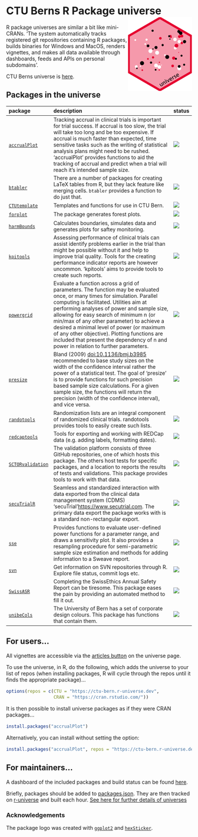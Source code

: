 
# CTU Berns R Package universe <a href="https://ctu-bern.r-universe.dev/"><img src='logo.png' align="right" height="200"></a>

R package universes are similar a bit like mini-CRANs. ‘The system
automatically tracks registered git repositories containing R packages,
builds binaries for Windows and MacOS, renders vignettes, and makes all
data available through dashboards, feeds and APIs on personal
subdomains’.

CTU Berns universe is [here](https://ctu-bern.r-universe.dev).

## Packages in the universe

| package                                                                                         | description                                                                                                                                                                                                                                                                                                                                                                                                                                                                                     | status                                                      |
|:------------------------------------------------------------------------------------------------|:------------------------------------------------------------------------------------------------------------------------------------------------------------------------------------------------------------------------------------------------------------------------------------------------------------------------------------------------------------------------------------------------------------------------------------------------------------------------------------------------|:------------------------------------------------------------|
| [`accrualPlot`](https://github.com/CTU-Bern/accrualPlot)                                        | Tracking accrual in clinical trials is important for trial success. If accrual is too slow, the trial will take too long and be too expensive. If accrual is much faster than expected, time sensitive tasks such as the writing of statistical analysis plans might need to be rushed. ‘accrualPlot’ provides functions to aid the tracking of accrual and predict when a trial will reach it’s intended sample size.                                                                          | ![](https://ctu-bern.r-universe.dev/badges/accrualPlot)     |
| [`btabler`](https://github.com/CTU-Bern/btabler)                                                | There are a number of packages for creating LaTeX tables from R, but they lack feature like merging cells. `btabler` provides a function to do just that.                                                                                                                                                                                                                                                                                                                                       | ![](https://ctu-bern.r-universe.dev/badges/btabler)         |
| [`CTUtemplate`](https://github.com/CTU-Bern/CTUtemplate)                                        | Templates and functions for use in CTU Bern.                                                                                                                                                                                                                                                                                                                                                                                                                                                    | ![](https://ctu-bern.r-universe.dev/badges/CTUtemplate)     |
| [`forplot`](https://github.com/CTU-Bern/forplot)                                                | The package generates forest plots.                                                                                                                                                                                                                                                                                                                                                                                                                                                             | ![](https://ctu-bern.r-universe.dev/badges/forplot)         |
| [`harmBounds`](https://github.com/CTU-Bern/harmBounds)                                          | Calculates boundaries, simulates data and generates plots for saftey monitoring.                                                                                                                                                                                                                                                                                                                                                                                                                | ![](https://ctu-bern.r-universe.dev/badges/harmBounds)      |
| [`kpitools`](https://github.com/CTU-Bern/kpitools)                                              | Assessing performance of clinical trials can assist identify problems earlier in the trial than might be possible without it and help to improve trial quality. Tools for the creating performance indicator reports are however uncommon. ‘kpitools’ aims to provide tools to create such reports.                                                                                                                                                                                             | ![](https://ctu-bern.r-universe.dev/badges/kpitools)        |
| [`powergrid`](https://github.com/SwissClinicalTrialOrganisation/powergrid)                      | Evaluate a function across a grid of parameters. The function may be evaluated once, or many times for simulation. Parallel computing is facilitated. Utilities aim at performing analyses of power and sample size, allowing for easy search of minimum n (or min/max of any other parameter) to achieve a desired a minimal level of power (or maximum of any other objective). Plotting functions are included that present the dependency of n and power in relation to further parameters. | ![](https://ctu-bern.r-universe.dev/badges/powergrid)       |
| [`presize`](https://github.com/CTU-Bern/presize)                                                | Bland (2009) <doi:10.1136/bmj.b3985> recommended to base study sizes on the width of the confidence interval rather the power of a statistical test. The goal of ‘presize’ is to provide functions for such precision based sample size calculations. For a given sample size, the functions will return the precision (width of the confidence interval), and vice versa.                                                                                                                      | ![](https://ctu-bern.r-universe.dev/badges/presize)         |
| [`randotools`](https://github.com/CTU-Bern/randotools)                                          | Randomization lists are an integral component of randomized clinical trials. randotools provides tools to easily create such lists.                                                                                                                                                                                                                                                                                                                                                             | ![](https://ctu-bern.r-universe.dev/badges/randotools)      |
| [`redcaptools`](https://github.com/CTU-Bern/redcaptools)                                        | Tools for exporting and working with REDCap data (e.g. adding labels, formatting dates).                                                                                                                                                                                                                                                                                                                                                                                                        | ![](https://ctu-bern.r-universe.dev/badges/redcaptools)     |
| [`SCTORvalidation`](https://github.com/SwissClinicalTrialOrganisation/SCTORvalidation_Rpackage) | The validation platform consists of three GitHub repositories, one of which hosts this package. The others host tests for specific packages, and a location to reports the results of tests and validations. This package provides tools to work with that data.                                                                                                                                                                                                                                | ![](https://ctu-bern.r-universe.dev/badges/SCTORvalidation) |
| [`secuTrialR`](https://github.com/SwissClinicalTrialOrganisation/secuTrialR)                    | Seamless and standardized interaction with data exported from the clinical data management system (CDMS) ‘secuTrial’<https://www.secutrial.com>. The primary data export the package works with is a standard non-rectangular export.                                                                                                                                                                                                                                                           | ![](https://ctu-bern.r-universe.dev/badges/secuTrialR)      |
| [`sse`](https://github.com/thofab/sse)                                                          | Provides functions to evaluate user-defined power functions for a parameter range, and draws a sensitivity plot. It also provides a resampling procedure for semi-parametric sample size estimation and methods for adding information to a Sweave report.                                                                                                                                                                                                                                      | ![](https://ctu-bern.r-universe.dev/badges/sse)             |
| [`svn`](https://github.com/CTU-Bern/svn)                                                        | Get information on SVN repositories through R. Explore file status, commit logs etc.                                                                                                                                                                                                                                                                                                                                                                                                            | ![](https://ctu-bern.r-universe.dev/badges/svn)             |
| [`SwissASR`](https://github.com/CTU-Bern/SwissASR)                                              | Completing the SwissEthics Annual Safety Report can be tiresome. This package eases the pain by providing an automated method to fill it out.                                                                                                                                                                                                                                                                                                                                                   | ![](https://ctu-bern.r-universe.dev/badges/SwissASR)        |
| [`unibeCols`](https://github.com/CTU-Bern/unibeCols)                                            | The University of Bern has a set of corporate design colours. This package has functions that contain them.                                                                                                                                                                                                                                                                                                                                                                                     | ![](https://ctu-bern.r-universe.dev/badges/unibeCols)       |

## For users…

All vignettes are accessible via the [articles
button](https://ctu-bern.r-universe.dev/ui#articles) on the universe
page.

To use the universe, in R, do the following, which adds the universe to
your list of repos (when installing packages, R will cycle through the
repos until it finds the appropriate package)…

``` r
options(repos = c(CTU = "https://ctu-bern.r-universe.dev",
                  CRAN = "https://cran.rstudio.com/"))
```

It is then possible to install universe packages as if they were CRAN
packages…

``` r
install.packages("accrualPlot")
```

Alternatively, you can install without setting the option:

``` r
install.packages("accrualPlot", repos = "https://ctu-bern.r-universe.dev")
```

## For maintainers…

A dashboard of the included packages and build status can be found
[here](https://ctu-bern.r-universe.dev/ui#builds).

Briefly, packages should be added to [packages.json](packages.json).
They are then tracked on
[r-universe](https://github.com/r-universe/ctu-bern) and built each
hour. [See here for further details of
universes](https://ropensci.org/blog/2021/06/22/setup-runiverse/)

### Acknowledgements

The package logo was created with
[`ggplot2`](https://ggplot2.tidyverse.org/) and
[`hexSticker`](https://github.com/GuangchuangYu/hexSticker).
